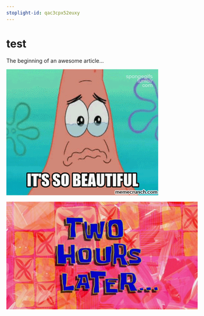 ```yaml
---
stoplight-id: qac3cpx52euxy
---
```


# test

The beginning of an awesome article...

![SoBeautiful.gif](../assets/images/Patrick2.gif)

![Two Hours Later](../assets/images/TwoHoursLater.jpg)
